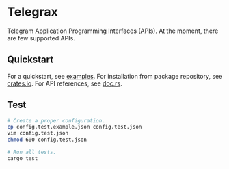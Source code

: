 # Telegrax

Telegram Application Programming Interfaces (APIs). At the moment, there are few
supported APIs.

## Quickstart

For a quickstart, see [examples](examples). For installation from package
repository, see [crates.io](https://crates.io/crates/telegrax). For API
references, see [doc.rs](https://docs.rs/telegrax).

## Test

```bash
# Create a proper configuration.
cp config.test.example.json config.test.json
vim config.test.json
chmod 600 config.test.json

# Run all tests.
cargo test
```

